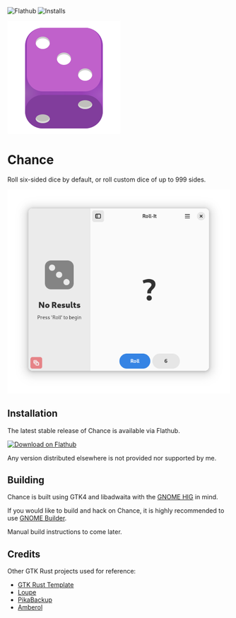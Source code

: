 ![Flathub](https://img.shields.io/flathub/v/dev.zelikos.rollit?style=for-the-badge)
![Installs](https://img.shields.io/flathub/downloads/dev.zelikos.rollit?style=for-the-badge)

![Icon](data/icons/hicolor/scalable/apps/dev.zelikos.rollit.svg)

# Chance

Roll six-sided dice by default, or roll custom dice of up to 999 sides.

![Screenshot](data/screenshots/01_rollit_startup_light.png)

## Installation

The latest stable release of Chance is available via Flathub.

<a href='https://flathub.org/apps/details/dev.zelikos.rollit'><img width='240' alt='Download on Flathub' src='https://dl.flathub.org/assets/badges/flathub-badge-en.png'/></a>

Any version distributed elsewhere is not provided nor supported by me.

## Building

Chance is built using GTK4 and libadwaita with the [GNOME HIG](https://developer.gnome.org/hig/) in mind.

If you would like to build and hack on Chance, it is highly recommended to use [GNOME Builder](https://flathub.org/apps/org.gnome.Builder).

Manual build instructions to come later.

## Credits

Other GTK Rust projects used for reference:

- [GTK Rust Template](https://gitlab.gnome.org/World/Rust/gtk-rust-template)
- [Loupe](https://gitlab.gnome.org/Incubator/loupe)
- [PikaBackup](https://gitlab.gnome.org/World/pika-backup)
- [Amberol](https://gitlab.gnome.org/World/amberol)

